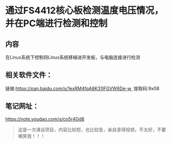 # 通过FS4412核心板检测温度电压情况，并在PC端进行检测和控制
## 内容
在Linux系统下控制将Linux系统移植进开发板，与电脑连接进行检测
## 相关软件文件：
链接:https://pan.baidu.com/s/1exRM4fqA8K31IFGVW6De-w 
提取码:9x08
## 笔记网址：
https://note.youdao.com/s/co5r4Gd8
> 这是一次课设项目，内容比较短，也比较急，亲自录得视频，不太好，不要嘲笑我！！！
